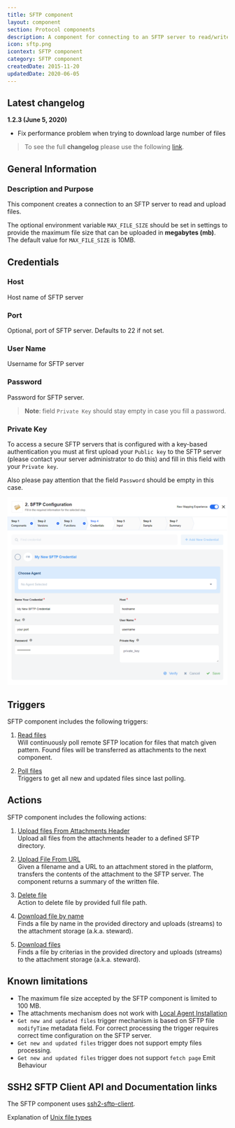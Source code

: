 ```yaml
---
title: SFTP component
layout: component
section: Protocol components
description: A component for connecting to an SFTP server to read/write files.
icon: sftp.png
icontext: SFTP component
category: SFTP component
createdDate: 2015-11-20
updatedDate: 2020-06-05
---
```


## Latest changelog

**1.2.3 (June 5, 2020)**

* Fix performance problem when trying to download large number of files

> To see the full **changelog** please use the following [link](/components/sftp/changelog).

## General Information

### Description and Purpose

This component creates a connection to an SFTP server to read and upload files.

The optional environment variable `MAX_FILE_SIZE` should be set in settings to provide the maximum file size that can be uploaded in **megabytes (mb)**. The default value for `MAX_FILE_SIZE` is 10MB.

## Credentials

### Host

Host name of SFTP server

### Port

Optional, port of SFTP server. Defaults to 22 if not set.

### User Name

Username for SFTP server

### Password

Password for SFTP server.

>**Note**: field `Private Key` should stay empty in case you fill a password.

### Private Key

To access a secure SFTP servers that is configured with a key-based authentication you must at first upload your `Public key` to the SFTP server (please contact your server administrator to do this) and fill in this field with your `Private key`.

Also please pay attention that the field `Password` should be empty in this case.

![My new SFTP credential](img/sftp-credentials.png)

## Triggers

SFTP component includes the following triggers:

  1. [Read files](/components/sftp/triggers#read-files)                            
  Will continuously poll remote SFTP location for files that match given pattern. Found files will be transferred as attachments to the next component.

  2. [Poll files](/components/sftp/triggers#poll-files)                        
  Triggers to get all new and updated files since last polling.

## Actions

SFTP component includes the following actions:

  1. [Upload files From Attachments Header](/components/sftp/actions#upload-files-from-attachments-header)                           
  Upload all files from the attachments header to a defined SFTP directory.

  2. [Upload File From URL](/components/sftp/actions#upload-file-from-url)                           
  Given a filename and a URL to an attachment stored in the platform, transfers the contents of the attachment to the SFTP server. The component returns a summary of the written file.

  3. [Delete file](/components/sftp/actions#delete-file)                        
  Action to delete file by provided full file path.

  4. [Download file by name](/components/sftp/actions#download-file-by-name)                           
  Finds a file by name in the provided directory and uploads (streams) to the attachment storage (a.k.a. steward).

  5. [Download files](/components/sftp/actions#download-files)                           
  Finds a file by criterias in the provided directory and uploads (streams) to the attachment storage (a.k.a. steward).

## Known limitations

* The maximum file size accepted by the SFTP component is limited to 100 MB.
* The attachments mechanism does not work with [Local Agent Installation](/getting-started/local-agent)
* `Get new and updated files` trigger mechanism is based on SFTP file `modifyTime` metadata field. For correct processing the trigger requires correct time configuration on the SFTP server.
* `Get new and updated files` trigger does not support empty files processing.
* `Get new and updated files` trigger does not support `fetch page` Emit Behaviour

## SSH2 SFTP Client API and Documentation links

The SFTP component uses [ssh2-sftp-client](https://www.npmjs.com/package/ssh2-sftp-client).

Explanation of [Unix file types](https://en.wikipedia.org/wiki/Unix_file_types)
